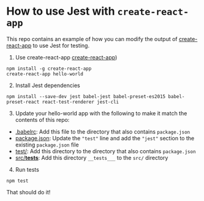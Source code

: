 # How to use Jest with `create-react-app`

This repo contains an example of how you can modify the output of [create-react-app](https://facebook.github.io/react/blog/2016/07/22/create-apps-with-no-configuration.html) to use Jest for testing.

1. Use create-react-app [create-react-app](https://facebook.github.io/react/blog/2016/07/22/create-apps-with-no-configuration.html))
```
npm install -g create-react-app
create-react-app hello-world
```

2. Install Jest dependencies
```
npm install --save-dev jest babel-jest babel-preset-es2015 babel-preset-react react-test-renderer jest-cli
```

3. Update your hello-world app with the following to make it match the contents of this repo:

  - [.babelrc](.babelrc): Add this file to the directory that also contains `package.json`
  - [package.json](package.json): Update the `"test"` line and add the `"jest"` section to the existing `package.json` file
  - [test/](test/): Add this directory to the directory that also contains `package.json` 
  - [src/__tests__](src/__tests__): Add this directory `__tests___` to the `src/` directory

4. Run tests

```
npm test
```

That should do it!
